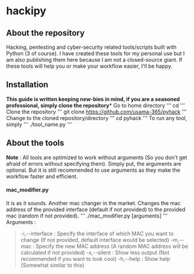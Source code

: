 # hackipy
## About the repository
Hacking, pentesting and cyber-security related tools/scripts built with Python (3 of course). I have created these tools for my personal use but I am also publishing them here because I am not a closed-source giant. If these tools will help you or make your workflow easier, I'll be happy.

## Installation
**This guide is written keeping new-bies in mind, if you are a seasoned professional, simply clone the repository***
Go to home directory
'''
cd
'''
Clone the repository
'''
git clone https://github.com/usama-365/pyhack
'''
Change to the cloned repository/directory
'''
cd pyhack
'''
To run any tool, simply
'''
./tool_name.py
'''
## About the tools
**Note** : All tools are optimized to work without arguments (So you don't get afraid of errors without specifying them). Simply put, the arguments are optional. But it is still recommended to use arguments as they make the workflow faster and efficient.
#### mac_modifier.py
It is as it sounds. Another mac changer in the market. Changes the mac address of the provided interface (default if not provided) to the provided mac (random if not provided).
'''
./mac_modifier.py [arguments]
'''
Arguments :
> -i,--interface : Specify the interface of which MAC you want to change (If not provided, default interface would be selected)
> -m,--mac       : Specify the new MAC address (A random MAC address will be calculated if not provided)
> -s,--silent    : Show less output (Not recommended if you want to look cool)
> -h,--help      : Show help (Somewhat similar to this)
